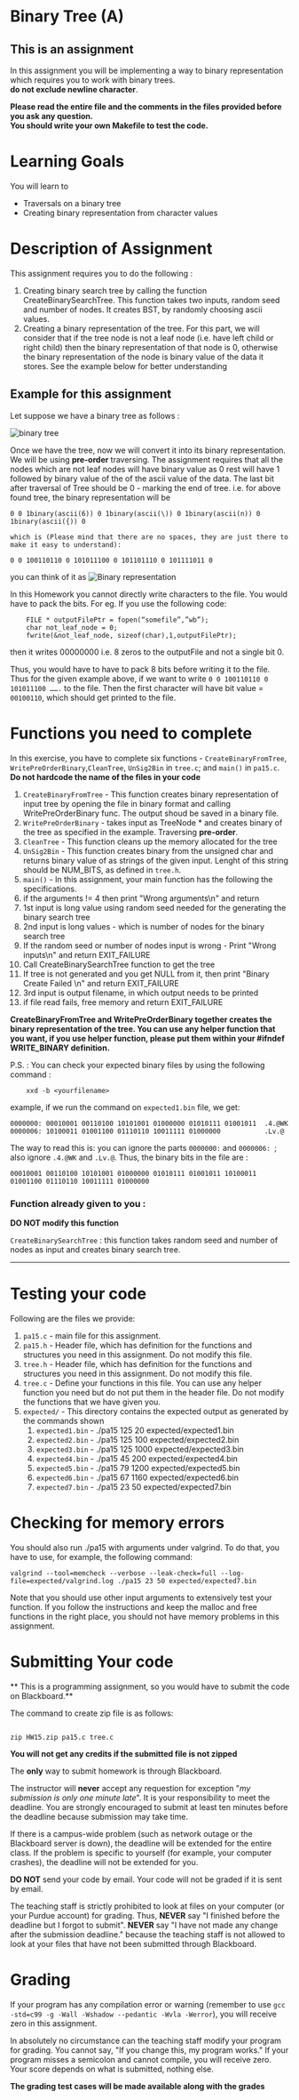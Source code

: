 # Binary Tree (A)

## This is an assignment
In this assignment you will be implementing a way to binary representation which requires you to work with binary trees.  
**do not exclude newline character**.

<strong>Please read the entire file and the comments in the files provided before you ask any question.</strong><br>
<strong>You should write your own Makefile to test the code.</strong>


# Learning Goals
You will learn to
* Traversals on a binary tree
* Creating binary representation from character values

# Description of Assignment
This assignment requires you to do the following :
1. Creating binary search tree by calling the function CreateBinarySearchTree. This function takes two inputs, random seed and number of nodes. It creates BST, by randomly choosing ascii values. 
2. Creating a binary representation of the tree. For this part, we will consider that if the tree node is not a leaf node (i.e. have left child or right child) then the binary representation of that node is 0, otherwise the binary representation of the node is binary value of the data it stores. See the example below for better understanding

## Example for this assignment

Let suppose we have a binary tree as follows :

![binary tree](images/binaryTree.png)

Once we have the tree, now we will convert it into its binary representation. We will be using **pre-order** traversing.
The assignment requires that all the nodes which are not leaf nodes will have binary value as 0 rest will have 1 followed by binary value of the of the ascii value of the data. The last bit after traversal of Tree should be 0 - marking the end of tree.
i.e. for above found tree, the binary representation will be
```
0 0 1binary(ascii(6)) 0 1binary(ascii(\)) 0 1binary(ascii(n)) 0 1binary(ascii({)) 0

which is (Please mind that there are no spaces, they are just there to make it easy to understand):

0 0 100110110 0 101011100 0 101101110 0 101111011 0

```
you can think of it as ![Binary representation](images/printTree.png)

In this Homework you cannot directly write characters to the file. You would have to pack the bits. For eg. If you use the following code:

```
	FILE * outputFilePtr = fopen(“somefile”,”wb”);
	char not_leaf_node = 0;
	fwrite(&not_leaf_node, sizeof(char),1,outputFilePtr);
```

then it writes 00000000 i.e. 8 zeros to the outputFile and not a single bit 0. 

Thus, you would have to have to pack 8 bits before writing it to the file.  Thus for the given example above, if we want to write `0 0 100110110 0 101011100 …….`  to the file. Then the first character will have bit value = `00100110`, which should get printed to the file.


# Functions you need to complete
In this exercise, you have to complete six functions - `CreateBinaryFromTree`, `WritePreOrderBinary`,`CleanTree`, `UnSig2Bin` in `tree.c`; and `main()` in `pa15.c`.
**Do not hardcode the name of the files in your code**
1. `CreateBinaryFromTree` -  This function creates binary representation of input tree by opening the file in binary format and calling WritePreOrderBinary func. The output shoud be saved in a binary file. 
2. `WritePreOrderBinary` - takes input as TreeNode \* and creates binary of the tree as specified in the example. Traversing **pre-order**.
3. `CleanTree` -  This function cleans up the memory allocated for the tree
4. `UnSig2Bin` - This function creates binary from the unsigned char and returns binary value of as strings of the given input. Lenght of this string should be NUM\_BITS, as defined in `tree.h`.
5. `main()` - In this assignment, your main function has the following the specifications.
  1. if the arguments != 4 then print "Wrong arguments\n" and return
  2. 1st input is long value using random seed needed for the generating the binary search tree
  3. 2nd input is long values - which is number of nodes for the binary search tree
  4. If the random seed or number of nodes input is wrong - Print "Wrong inputs\n" and return EXIT_FAILURE
  5. Call CreateBinarySearchTree function to get the tree
  6. If tree is not generated and you get NULL from it, then print "Binary Create Failed \n" and return EXIT_FAILURE
  7. 3rd input is output filename, in which output needs to be printed
  8. if file read fails, free memory and return EXIT_FAILURE

**CreateBinaryFromTree and WritePreOrderBinary together creates the binary representation of the tree. You can use any helper function that you want, if you use helper function, please put them within your #ifndef WRITE\_BINARY definition.**

P.S. :  You can check your expected binary files by using the following command :

```
	xxd -b <yourfilename>
```

example, if we run the command on `expected1.bin` file, we get:


```
0000000: 00010001 00110100 10101001 01000000 01010111 01001011  .4.@WK
0000006: 10100011 01001100 01110110 10011111 01000000           .Lv.@

```


The way to read this is: you can ignore the parts `0000000:` and `0000006: `; also ignore `.4.@WK` and `.Lv.@`. Thus, the binary bits in the file are :

```
00010001 00110100 10101001 01000000 01010111 01001011 10100011 01001100 01110110 10011111 01000000 

```
 

### Function already given to you :
**DO NOT modify this function**

`CreateBinarySearchTree` : this function takes random seed and number of nodes as input and creates binary search tree.

---------------------
# Testing your code
Following are the files we provide:
1. `pa15.c` - main file for this assignment.
2. `pa15.h` - Header file, which has definition for the functions and structures you need in this assignment. Do not modify this file.
4. `tree.h` - Header file, which has definition for the functions and structures you need in this assignment. Do not modify this file.
5. `tree.c` - Define your functions in this file. You can use any helper function you need but do not put them in the header file. Do not modify the functions that we have given you.
5. `expected/` - This directory contains the expected output as generated by the commands shown
	1. `expected1.bin` - ./pa15 125 20 expected/expected1.bin
	2. `expected2.bin` - ./pa15 125 100 expected/expected2.bin
	3. `expected3.bin` - ./pa15 125 1000 expected/expected3.bin
	4. `expected4.bin` - ./pa15 45 200 expected/expected4.bin
	5. `expected5.bin` - ./pa15 79 1200 expected/expected5.bin
	6. `expected6.bin` - ./pa15 67 1160 expected/expected6.bin
	7. `expected7.bin` - ./pa15 23 50 expected/expected7.bin


# Checking for memory errors
You should also run ./pa15 with arguments under valgrind. To do that, you have to use, for example, the following command:
```
valgrind --tool=memcheck --verbose --leak-check=full --log-file=expected/valgrind.log ./pa15 23 50 expected/expected7.bin
```

Note that you should use other input arguments to extensively test your function. If you follow the instructions and keep the malloc and free functions in the right place, you should not have memory problems in this assignment.


# Submitting Your code
** This is a programming assignment, so you would have to submit the code on Blackboard.**

The command to create zip file is as follows:
```

zip HW15.zip pa15.c tree.c

```
<strong>You will not get any credits if the submitted file is not zipped</strong>

The **only** way to submit homework is through Blackboard.

The instructor will **never** accept any requestion for exception "*my
submission is only one minute late*".  It is your responsibility to
meet the deadline.  You are strongly encouraged to submit at least ten
minutes before the deadline because submission may take time.

If there is a campus-wide problem (such as network outage or the
Blackboard server is down), the deadline will be extended for the
entire class. If the problem is specific to yourself (for example,
your computer crashes), the deadline will not be extended for
you.

**DO NOT** send your code by email. Your code will not be graded
  if it is sent by email.

The teaching staff is strictly prohibited to look at files on your
computer (or your Purdue account) for grading. Thus, **NEVER** say "I
finished before the deadline but I forgot to submit".  **NEVER** say "I have
not made any change after the submission deadline." because the
teaching staff is not allowed to look at your files that have not been
submitted through Blackboard.


# Grading
If your program has any compilation error or warning (remember to use
`gcc -std=c99 -g -Wall -Wshadow --pedantic -Wvla -Werror`), you will
receive zero in this assignment.

In absolutely no circumstance can the teaching staff modify your
program for grading.  You cannot say, "If you change this, my program
works." If your program misses a semicolon and cannot compile, you
will receive zero.  Your score depends on what is submitted, nothing
else.

**The grading test cases will be made available along with the grades**
